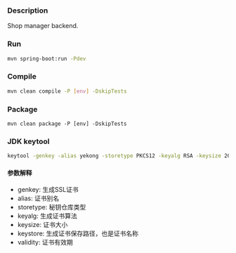 ### Description
Shop manager backend.

### Run
``` bash
mvn spring-boot:run -Pdev
```

### Compile
```bash
mvn clean compile -P [env] -DskipTests
``` 

### Package
```
mvn clean package -P [env] -DskipTests
```

### JDK keytool
``` bash
keytool -genkey -alias yekong -storetype PKCS12 -keyalg RSA -keysize 2048 -keystore yekong.p12 -validity 3650
```

#### 参数解释
- genkey: 生成SSL证书
- alias: 证书别名
- storetype: 秘钥仓库类型
- keyalg: 生成证书算法
- keysize: 证书大小
- keystore: 生成证书保存路径，也是证书名称
- validity: 证书有效期


